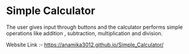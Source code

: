 # Simple  Calculator

The user gives input through buttons and the calculator performs simple operations like addition , subtraction, multiplication and division.

Website Link :- https://anamika3012.github.io/Simple_Calculator/
